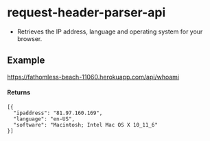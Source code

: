 # request-header-parser-api
* Retrieves the IP address, language and operating system for your browser.

## Example
https://fathomless-beach-11060.herokuapp.com/api/whoami
#### Returns
```
[{ 
  "ipaddress": "81.97.160.169", 
  "language": "en-US", 
  "software": "Macintosh; Intel Mac OS X 10_11_6" 
}]
```
